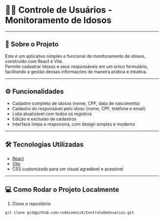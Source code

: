 # 🧓👵 Controle de Usuários - Monitoramento de Idosos

---

## 🚀 Sobre o Projeto

Este é um aplicativo simples e funcional de monitoramento de idosos, construído com React e Vite.  
Permite cadastrar idosos e seus responsáveis em um único formulário, facilitando a gestão dessas informações de maneira prática e intuitiva.

---

## ⚙️ Funcionalidades

- Cadastro completo de idosos (nome, CPF, data de nascimento)
- Cadastro do responsável pelo idoso (nome, CPF, telefone e email)
- Lista atualizável com todos os registros
- Edição e exclusão de cadastros
- Interface limpa e responsiva, com design simples e moderno

---

## 🛠️ Tecnologias Utilizadas

- [React](https://reactjs.org/)
- [Vite](https://vitejs.dev/)
- CSS customizado para um visual agradável e acessível

---

## 💻 Como Rodar o Projeto Localmente

1. Clone o repositório  
```bash
git clone git@github.com:codecomnick/ControleDeUsuarios.git
